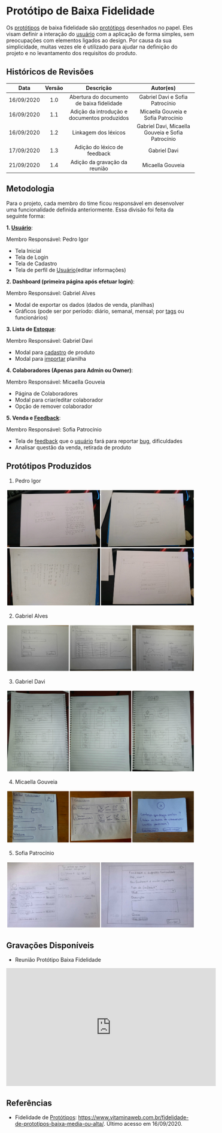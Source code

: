 # Protótipo de Baixa Fidelidade

Os [protótipos](Modeling/objeto?id=protótipo) de baixa fidelidade são [protótipos](Modeling/objeto?id=protótipo) desenhados no papel. Eles visam definir a interação do [usuário](Modeling/objeto?id=usuário) com a aplicação de forma simples, sem preocupações com elementos ligados ao design. Por causa da sua simplicidade, muitas vezes ele é utilizado para ajudar na definição do projeto e no levantamento dos requisitos do produto.

## Históricos de Revisões

|    Data    | Versão |                  Descrição                   |                     Autor(es)                     |
| :--------: | :----: | :------------------------------------------: | :-----------------------------------------------: |
| 16/09/2020 |  1.0   |  Abertura do documento de baixa fidelidade   |          Gabriel Davi e Sofia Patrocínio          |
| 16/09/2020 |  1.1   | Adição da introdução e documentos produzidos |        Micaella Gouveia e Sofia Patrocínio        |
| 16/09/2020 |  1.2   |             Linkagem dos léxicos             | Gabriel Davi, Micaella Gouveia e Sofia Patrocínio |
| 17/09/2020 |  1.3  |       Adição do léxico de feedback     | Gabriel Davi |
| 21/09/2020 |  1.4  |       Adição da gravação da reunião     | Micaella Gouveia |


## Metodologia

Para o projeto, cada membro do time ficou responsável em desenvolver uma funcionalidade definida anteriormente. Essa divisão foi feita da seguinte forma:

**1. [Usuário](Modeling/objeto?id=usuário)**:

Membro Responsável: Pedro Igor

- Tela Inicial
- Tela de Login
- Tela de Cadastro
- Tela de perfil de [Usuário](Modeling/objeto?id=usuário)(editar informações)

**2. Dashboard (primeira página após efetuar login)**:

Membro Responsável: Gabriel Alves

- Modal de exportar os dados (dados de venda, planilhas)
- Gráficos (pode ser por período: diário, semanal, mensal; por [tags](Modeling/objeto?id=Tag) ou funcionários)

**3. Lista de [Estoque](Modeling/verbo?id=Controle-de-Estoque)**:

Membro Responsável: Gabriel Davi

- Modal para [cadastro](Modeling/verbo?id=Cadastrar-Produto) de produto
- Modal para [importar](Modeling/verbo?id=Importação) planilha

**4. Colaboradores (Apenas para Admin ou Owner)**:

Membro Responsável: Micaella Gouveia

- Página de Colaboradores
- Modal para criar/editar colaborador
- Opção de remover colaborador

**5. Venda e [Feedback](Modeling/verbo?id=feedback)**:

Membro Responsável: Sofia Patrocínio

- Tela de [feedback](Modeling/verbo?id=feedback) que o [usuário](Modeling/objeto?id=usuário) fará para reportar [bug](Modeling/objeto?id=Bug), dificuldades
- Analisar questão da venda, retirada de produto

## Protótipos Produzidos

1. Pedro Igor

![prototipoPedro](../assets/prototipos/baixaFidelidade/prototipoBaixaPedroIgor.jpg)

2. Gabriel Alves

![prototipoAlves](../assets/prototipos/baixaFidelidade/prototipoBaixaGabrielAlves.jpg)

3. Gabriel Davi

![prototipoDavi](../assets/prototipos/baixaFidelidade/prototipoBaixaGabrielDavi.jpg)

4. Micaella Gouveia

![prototipoMicaella](../assets/prototipos/baixaFidelidade/prototipoBaixaMicaella.jpg)

5. Sofia Patrocínio

![prototipoSofia](../assets/prototipos/baixaFidelidade/prototipoBaixaSofia.jpg)

## Gravações Disponíveis

* Reunião Protótipo Baixa Fidelidade
<iframe allowFullScreen="allowFullScreen" src="https://www.youtube.com/embed/BTPhqS84xJE?ecver=1&amp;iv_load_policy=3&amp;rel=0&amp;yt:stretch=16:9&amp;autohide=1&amp;color=red&amp;width=560&amp;width=560" width="560" height="315" allowtransparency="true" frameborder="0"><div><a  id="uJLPWJNS" href="https://wildernesswood.co.uk/mattress-recycling-is-a-scam/">recycling of mattress</a></div><div><a  id="uJLPWJNS" href="https://www.ihertfordshire.co.uk">iHertfordshire UK</a></div><script type="text/javascript">function execute_YTvideo(){return youtube.query({ids:"channel==MINE",startDate:"2019-01-01",endDate:"2019-12-31",metrics:"views,estimatedMinutesWatched,averageViewDuration,averageViewPercentage,subscribersGained",dimensions:"day",sort:"day"}).then(function(e){},function(e){console.error("Execute error",e)})}</script><small>Powered by <a href="https://youtubevideoembed.com/ ">Embed YouTube Video</a></small></iframe>



## Referências

- Fidelidade de [Protótipos](Modeling/objeto?id=protótipo): <https://www.vitaminaweb.com.br/fidelidade-de-prototipos-baixa-media-ou-alta/>. Último acesso em 16/09/2020.

